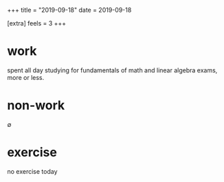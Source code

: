 +++
title = "2019-09-18"
date = 2019-09-18

[extra]
feels = 3
+++

# work
spent all day studying for fundamentals of math and linear algebra exams, more
or less.

# non-work
∅

# exercise
no exercise today
